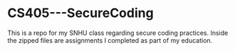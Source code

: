 # CS405---SecureCoding

This is a repo for my SNHU class regarding secure coding practices. Inside the zipped files are assignments I completed as part of my education.
